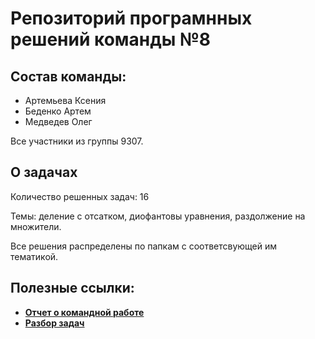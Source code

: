 Репозиторий програмнных решений команды №8
==============
## Состав команды:
* Артемьева Ксения
* Беденко Артем
* Медведев Олег

Все участники из группы 9307.
## О задачах
Количество решенных задач: 16

Темы: деление с отсатком, диофантовы уравнения, раздолжение на множители.

Все решения распределены по папкам с соответсвующей им тематикой.
## Полезные ссылки:
* [**Отчет о командной работе**](https://docs.google.com/spreadsheets/d/1QViYR63b8TAb08iESDX-HTQOvMfp76b_fPiNMiNuSCo/edit#gid=0)
* [**Разбор задач**](https://docs.google.com/document/d/1jmnOUnfxw9WETcigOcWhYeEH7lphVp6RJTkfWInWqvA/edit#heading=h.jh4xqlumnfkn)
